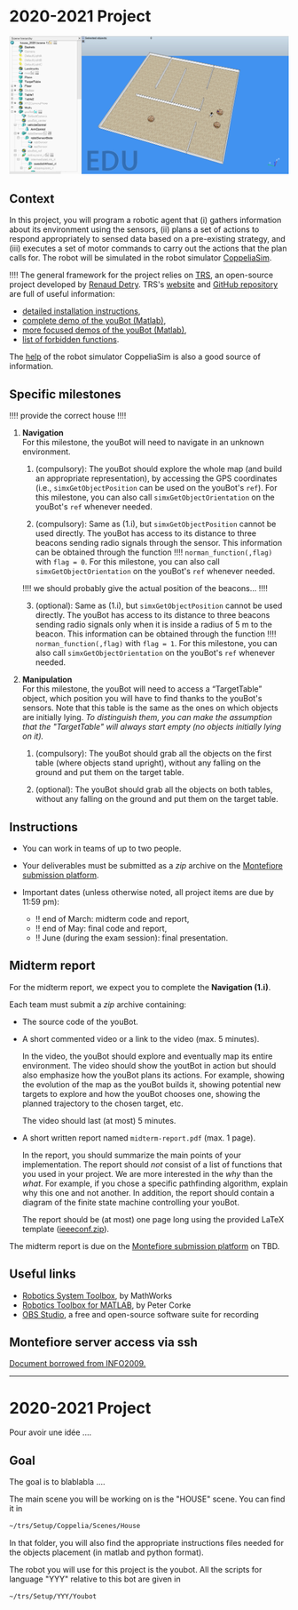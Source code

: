 # 2020-2021 Project

![house](img/house.png)

## Context

In this project, you will program a robotic agent that (i) gathers information about its environment using the sensors, (ii) plans a set of actions to respond appropriately to sensed data based on a pre-existing strategy, and (iii) executes a set of motor commands to carry out the actions that the plan calls for. The robot will be simulated in the robot simulator [CoppeliaSim](https://www.coppeliarobotics.com/).

:bangbang::bangbang: The general framework for the project relies on [TRS](http://ulgrobotics.github.io/trs/), an open-source project developed by [Renaud Detry](http://renaud-detry.net/). TRS's [website](http://ulgrobotics.github.io/trs/) and [GitHub repository](https://github.com/ULgRobotics/trs) are full of useful information:

*   [detailed installation instructions](http://ulgrobotics.github.io/trs/setup.html),
*   [complete demo of the youBot (Matlab)](https://github.com/ULgRobotics/trs/blob/master/youBot/),
*   [more focused demos of the youBot (Matlab)](https://github.com/ULgRobotics/trs/tree/master/youBot/focused),
*   [list of forbidden functions](http://ulgrobotics.github.io/trs/project.html#api).

The [help](https://www.coppeliarobotics.com/helpFiles/) of the robot simulator CoppeliaSim is also a good source of information.

## Specific milestones

:bangbang::bangbang: provide the correct house :bangbang::bangbang:

1. **Navigation**  
    For this milestone, the youBot will need to navigate in an unknown environment.

    <!-- you should build a custom controller for the youBot, which should use its holonomic properties. In particular, _we do not allow the use of pure pursuit controller controllerPurePursuit from Matlab's Robotics System Toolbox._ -->

    1. (compulsory): The youBot should explore the whole map (and build an appropriate representation), by accessing the GPS coordinates (i.e., `simxGetObjectPosition` can be used on the youBot's `ref`). For this milestone, you can also call `simxGetObjectOrientation` on the youBot's `ref` whenever needed.

    2. (compulsory): Same as (1.i), but `simxGetObjectPosition` cannot be used directly. The youBot has access to its distance to three beacons sending radio signals through the sensor. This information can be obtained through the function :bangbang::bangbang:  `norman_function(,flag)` with `flag = 0`. For this milestone, you can also call `simxGetObjectOrientation` on the youBot's `ref` whenever needed.    

    :bangbang::bangbang: we should probably give the actual position of the beacons... :bangbang::bangbang:

    3. (optional): Same as (1.i), but `simxGetObjectPosition` cannot be used directly. The youBot has access to its distance to three beacons sending radio signals only when it is inside a radius of 5 m to the beacon. This information can be obtained through the function :bangbang::bangbang:  `norman_function(,flag)` with `flag = 1`. For this milestone, you can also call `simxGetObjectOrientation` on the youBot's `ref` whenever needed.


2. **Manipulation**  
    For this milestone, the youBot will need to access a “TargetTable” object, which position you will have to find thanks to the youBot's sensors. Note that this table is the same as the ones on which objects are initially lying. _To distinguish them, you can make the assumption that the "TargetTable" will always start empty (no objects initially lying on it)._

    1. (compulsory): The youBot should grab all the objects on the first table (where objects stand upright), without any falling on the ground and put them on the target table.

    2. (optional): The youBot should grab all the objects on both tables, without any falling on the ground and put them on the target table.

## Instructions

* You can work in teams of up to two people.

* Your deliverables must be submitted as a _zip_ archive on the [Montefiore submission platform](https://submit.montefiore.ulg.ac.be/).

* Important dates (unless otherwise noted, all project items are due by 11:59 pm):

    * :bangbang: end of March: midterm code and report,
    * :bangbang: end of May: final code and report,
    * :bangbang: June (during the exam session): final presentation.


## Midterm report

For the midterm report, we expect you to complete the **Navigation (1.i)**.

Each team must submit a _zip_ archive containing:

*   The source code of the youBot.

*   A short commented video or a link to the video (max. 5 minutes).

    In the video, the youBot should explore and eventually map its entire environment. The video should show the youtBot in action but should also emphasize how the youBot plans its actions. For example, showing the evolution of the map as the youBot builds it, showing potential new targets to explore and how the youBot chooses one, showing the planned trajectory to the chosen target, etc.

    The video should last (at most) 5 minutes.

*   A short written report named `midterm-report.pdf` (max. 1 page).

    In the report, you should summarize the main points of your implementation. The report should _not_ consist of a list of functions that you used in your project. We are more interested in the _why_ than the _what_. For example, if you chose a specific pathfinding algorithm, explain why this one and not another. In addition, the report should contain a diagram of the finite state machine controlling your youBot.

    The report should be (at most) one page long using the provided LaTeX template ([ieeeconf.zip](docs/ieeeconf.zip)).


The midterm report is due on the [Montefiore submission platform](https://submit.montefiore.ulg.ac.be/) on TBD.

## Useful links

*   [Robotics System Toolbox](https://www.mathworks.com/products/robotics.html), by MathWorks
*   [Robotics Toolbox for MATLAB](https://petercorke.com/toolboxes/robotics-toolbox/), by Peter Corke
*   [OBS Studio](https://obsproject.com/), a free and open-source software suite for recording

## Montefiore server access via ssh

[Document borrowed from INFO2009.](docs/devoirs-ssh.pdf)



---
# 2020-2021 Project

Pour avoir une idée ....

## Goal

The goal is to blablabla ....

The main scene you will be working on is the "HOUSE" scene. You can find it in

```bash
~/trs/Setup/Coppelia/Scenes/House
```

In that folder, you will also find the appropriate instructions files needed for the objects placement
(in matlab and python format).

The robot you will use for this project is the youbot. All the scripts for language "YYY" relative to this bot are given in

```bash
~/trs/Setup/YYY/Youbot
```

